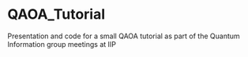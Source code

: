# QAOA_Tutorial
Presentation and code for a small QAOA tutorial as part of the Quantum Information group meetings at IIP
